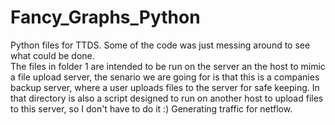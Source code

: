 # Fancy_Graphs_Python
Python files for TTDS. Some of the code was just messing around to see what could be done.\
The files in folder 1 are intended to be run on the server an the host to mimic a file upload server, the senario we are going for is that this is a companies backup server, where a user uploads files to the server for safe keeping. In that directory is also a script designed to run on another host to upload files to this server, so I don't have to do it :) Generating traffic for netflow.